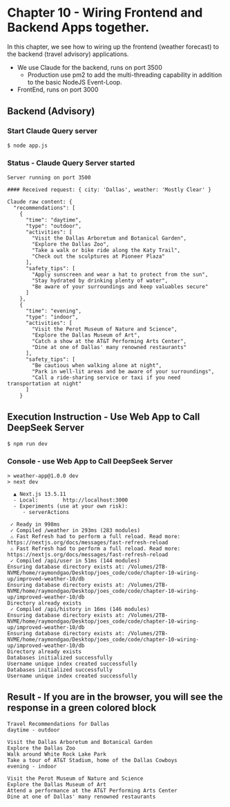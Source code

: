 # Chapter 10 - Wiring Frontend and Backend Apps together.
In this chapter, we see how to wiring up the frontend (weather forecast) to the backend (travel advisory) applications.
- We use Claude for the backend, runs on port 3500
  - Production use pm2 to add the multi-threading capability in addition to the basic NodeJS Event-Loop.
- FrontEnd, runs on port 3000

## Backend (Advisory)
### Start Claude Query server
``` sh
$ node app.js
```
### Status - Claude Query Server started
```
Server running on port 3500

#### Received request: { city: 'Dallas', weather: 'Mostly Clear' }

Claude raw content: {
  "recommendations": [
    {
      "time": "daytime",
      "type": "outdoor",
      "activities": [
        "Visit the Dallas Arboretum and Botanical Garden",
        "Explore the Dallas Zoo",
        "Take a walk or bike ride along the Katy Trail",
        "Check out the sculptures at Pioneer Plaza"
      ],
      "safety_tips": [
        "Apply sunscreen and wear a hat to protect from the sun",
        "Stay hydrated by drinking plenty of water",
        "Be aware of your surroundings and keep valuables secure"
      ]
    },
    {
      "time": "evening",
      "type": "indoor",
      "activities": [
        "Visit the Perot Museum of Nature and Science",
        "Explore the Dallas Museum of Art",
        "Catch a show at the AT&T Performing Arts Center",
        "Dine at one of Dallas' many renowned restaurants"
      ],
      "safety_tips": [
        "Be cautious when walking alone at night",
        "Park in well-lit areas and be aware of your surroundings",
        "Call a ride-sharing service or taxi if you need transportation at night"
      ]
    }
```

## Execution Instruction - Use Web App to Call DeepSeek Server
``` sh
$ npm run dev
```
### Console - use Web App to Call DeepSeek Server
```
> weather-app@1.0.0 dev
> next dev

  ▲ Next.js 13.5.11
  - Local:        http://localhost:3000
  - Experiments (use at your own risk):
     · serverActions

 ✓ Ready in 998ms
 ✓ Compiled /weather in 293ms (283 modules)
 ⚠ Fast Refresh had to perform a full reload. Read more: https://nextjs.org/docs/messages/fast-refresh-reload
 ⚠ Fast Refresh had to perform a full reload. Read more: https://nextjs.org/docs/messages/fast-refresh-reload
 ✓ Compiled /api/user in 51ms (144 modules)
Ensuring database directory exists at: /Volumes/2TB-NVME/home/raymondgao/Desktop/joes_code/code/chapter-10-wiring-up/improved-weather-10/db
Ensuring database directory exists at: /Volumes/2TB-NVME/home/raymondgao/Desktop/joes_code/code/chapter-10-wiring-up/improved-weather-10/db
Directory already exists
 ✓ Compiled /api/history in 16ms (146 modules)
Ensuring database directory exists at: /Volumes/2TB-NVME/home/raymondgao/Desktop/joes_code/code/chapter-10-wiring-up/improved-weather-10/db
Ensuring database directory exists at: /Volumes/2TB-NVME/home/raymondgao/Desktop/joes_code/code/chapter-10-wiring-up/improved-weather-10/db
Directory already exists
Databases initialized successfully
Username unique index created successfully
Databases initialized successfully
Username unique index created successfully
```

## Result - If you are in the browser, you will see the response in a green colored block
```
Travel Recommendations for Dallas
daytime - outdoor

Visit the Dallas Arboretum and Botanical Garden
Explore the Dallas Zoo
Walk around White Rock Lake Park
Take a tour of AT&T Stadium, home of the Dallas Cowboys
evening - indoor

Visit the Perot Museum of Nature and Science
Explore the Dallas Museum of Art
Attend a performance at the AT&T Performing Arts Center
Dine at one of Dallas' many renowned restaurants
```